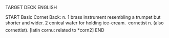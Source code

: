 TARGET DECK
ENGLISH

START
Basic
Cornet
Back: n. 1 brass instrument resembling a trumpet but shorter and wider. 2 conical wafer for holding ice-cream.  cornetist n. (also cornettist). [latin cornu: related to *corn2]
END
